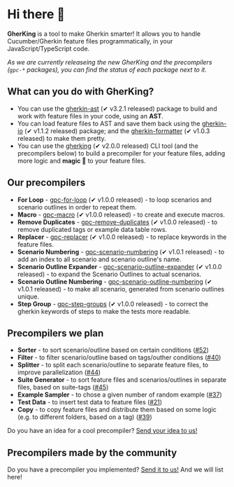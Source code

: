 # Hi there 👋

**GherKing** is a tool to make Gherkin smarter! It allows you to handle Cucumber/Gherkin feature files programmatically, in your JavaScript/TypeScript code.

*As we are currently releaseing the new GherKing and the precompilers (`gpc-*` packages), you can find the status of each package next to it.*

## What can you do with **GherKing**?

* You can use the [gherkin-ast](https://github.com/gherking/gherkin-ast) (✔ v3.2.1 released) package to build and work with feature files in your code, using an **AST**.
* You can load feature files to AST and save them back using the [gherkin-io](https://github.com/gherking/gherkin-io) (✔ v1.1.2 released) package; and the [gherkin-formatter](https://github.com/gherking/gherkin-formatter) (✔ v1.0.3 released) to make them pretty.
* You can use the [gherking](https://github.com/gherking/gherking) (✔ v2.0.0 released) CLI tool (and the precompilers below) to build a precompiler for your feature files, adding more logic and **magic 🌈** to your feature files.

## Our precompilers

* **For Loop** - [gpc-for-loop](https://github.com/gherking/gpc-for-loop) (✔ v1.0.0 released)<!-- @6ai --> - to loop scenarios and scenario outlines in order to repeat them.
* **Macro** - [gpc-macro](https://github.com/gherking/gpc-macro) (✔ v1.0.0 released)<!-- @moni --> - to create and execute macros.
* **Remove Duplicates** - [gpc-remove-duplicates](https://github.com/gherking/gpc-remove-duplicates) (✔ v1.0.0 released)<!-- @6ai --> - to remove duplicated tags or example data table rows.
* **Replacer** - [gpc-replacer](https://github.com/gherking/gpc-replacer) (✔ v1.0.0 released)<!-- @gula --> - to replace keywords in the feature files.
* **Scenario Numbering** - [gpc-scenario-numbering](https://github.com/gherking/gpc-scenario-numbering) (✔ v1.0.1 released)<!-- @balazs --> - to add an index to all scenario and scenario outline's name.
* **Scenario Outline Expander** - [gpc-scenario-outline-expander](https://github.com/gherking/gpc-scenario-outline-expander) (✔ v1.0.0 released)<!-- @balazs --> - to expand the Scenario Outlines to actual scenarios.
* **Scenario Outline Numbering** - [gpc-scenario-outline-numbering](https://github.com/gherking/gpc-scenario-outline-numbering) (✔ v1.0.1 released)<!-- @juci --> - to make all scenario, generated from scenario outlines unique.
* **Step Group** - [gpc-step-groups](https://github.com/gherking/gpc-step-groups) (✔ v1.0.0 released)<!-- @juci --> - to correct the gherkin keywords of steps to make the tests more readable.

## Precompilers we plan

* **Sorter** - to sort scenario/outline based on certain conditions ([#52](https://github.com/gherking/gherking/issues/52))
* **Filter** - to filter scenario/outline based on tags/outher conditions ([#40](https://github.com/gherking/gherking/issues/40))
* **Splitter** - to split each scenario/outline to separate feature files, to improve parallelization ([#44](https://github.com/gherking/gherking/issues/44))
* **Suite Generator** - to sort feature files and scenarios/outlines in separate files, based on suite-tags ([#45](https://github.com/gherking/gherking/issues/45))
* **Example Sampler** - to chose a given number of random example ([#37](https://github.com/gherking/gherking/issues/37))
* **Test Data** - to insert test data to feature files ([#21](https://github.com/gherking/gherking/issues/21))
* **Copy** - to copy feature files and distribute them based on some logic (e.g. to different folders, based on a tag) ([#39](https://github.com/gherking/gherking/issues/39))

Do you have an idea for a cool precompiler? [Send your idea to us!](https://github.com/gherking/gherking/issues/new?assignees=judit-nahaj%2C+szikszail&labels=enhancement&template=precompiler-request.md&title=%5BGPC%5D+The+name+of+the+precompiler)

## Precompilers made by the community

Do you have a precompiler you implemented? [Send it to us!](https://github.com/gherking/gherking/issues/new?assignees=judit-nahaj%2C+szikszail&labels=enhancement&template=precompiler-request.md&title=%5BGPC%5D+New+OSS+precompiler) And we will list here!
